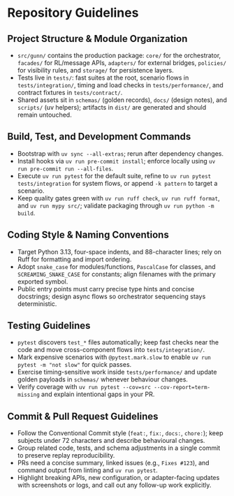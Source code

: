 # Repository Guidelines

## Project Structure & Module Organization
- `src/gunn/` contains the production package: `core/` for the orchestrator, `facades/` for RL/message APIs, `adapters/` for external bridges, `policies/` for visibility rules, and `storage/` for persistence layers.
- Tests live in `tests/`: fast suites at the root, scenario flows in `tests/integration/`, timing and load checks in `tests/performance/`, and contract fixtures in `tests/contract/`.
- Shared assets sit in `schemas/` (golden records), `docs/` (design notes), and `scripts/` (uv helpers); artifacts in `dist/` are generated and should remain untouched.

## Build, Test, and Development Commands
- Bootstrap with `uv sync --all-extras`; rerun after dependency changes.
- Install hooks via `uv run pre-commit install`; enforce locally using `uv run pre-commit run --all-files`.
- Execute `uv run pytest` for the default suite, refine to `uv run pytest tests/integration` for system flows, or append `-k pattern` to target a scenario.
- Keep quality gates green with `uv run ruff check`, `uv run ruff format`, and `uv run mypy src/`; validate packaging through `uv run python -m build`.

## Coding Style & Naming Conventions
- Target Python 3.13, four-space indents, and 88-character lines; rely on Ruff for formatting and import ordering.
- Adopt `snake_case` for modules/functions, `PascalCase` for classes, and `SCREAMING_SNAKE_CASE` for constants; align filenames with the primary exported symbol.
- Public entry points must carry precise type hints and concise docstrings; design async flows so orchestrator sequencing stays deterministic.

## Testing Guidelines
- `pytest` discovers `test_*` files automatically; keep fast checks near the code and move cross-component flows into `tests/integration/`.
- Mark expensive scenarios with `@pytest.mark.slow` to enable `uv run pytest -m "not slow"` for quick passes.
- Exercise timing-sensitive work inside `tests/performance/` and update golden payloads in `schemas/` whenever behaviour changes.
- Verify coverage with `uv run pytest --cov=src --cov-report=term-missing` and explain intentional gaps in your PR.

## Commit & Pull Request Guidelines
- Follow the Conventional Commit style (`feat:`, `fix:`, `docs:`, `chore:`); keep subjects under 72 characters and describe behavioural changes.
- Group related code, tests, and schema adjustments in a single commit to preserve replay reproducibility.
- PRs need a concise summary, linked issues (e.g., `Fixes #123`), and command output from linting and `uv run pytest`.
- Highlight breaking APIs, new configuration, or adapter-facing updates with screenshots or logs, and call out any follow-up work explicitly.
